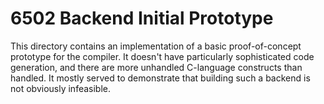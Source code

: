 6502 Backend Initial Prototype
==============================
This directory contains an implementation of a basic proof-of-concept prototype
for the compiler.  It doesn't have particularly sophisticated code generation,
and there are more unhandled C-language constructs than handled. It mostly
served to demonstrate that building such a backend is not obviously infeasible.
